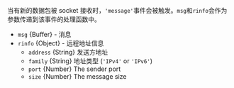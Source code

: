 <!-- YAML
added: v0.1.99
-->

当有新的数据包被 socket 接收时，`'message'`事件会被触发。`msg`和`rinfo`会作为参数传递到该事件的处理函数中。
* `msg` {Buffer} - 消息
* `rinfo` {Object} - 远程地址信息
  * `address` {String} 发送方地址 
  * `family` {String} 地址类型 (`'IPv4'` or `'IPv6'`)
  * `port` {Number} The sender port
  * `size` {Number} The message size

